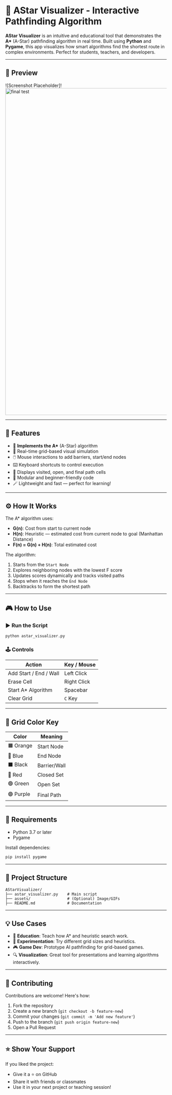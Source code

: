 
# 🌟 AStar Visualizer - Interactive Pathfinding Algorithm 

**AStar Visualizer** is an intuitive and educational tool that demonstrates the **A\*** (A-Star) pathfinding algorithm in real time. Built using **Python** and **Pygame**, this app visualizes how smart algorithms find the shortest route in complex environments. Perfect for students, teachers, and developers.

---

## 📸 Preview

<!-- 🚧 Add a screenshot or GIF below -->
![Screenshot Placeholder]!
<img width="987" height="1018" alt="final test" src="https://github.com/user-attachments/assets/bce3ba52-65b7-4b32-bd0f-2092f8c68fc6" />


<!-- Optionally add more media -->
<!-- ![Screenshot2](assets/screenshot2.png) -->

---

## 🚀 Features

- 🧠 **Implements the A\*** (A-Star) algorithm
- 🧱 Real-time grid-based visual simulation
- 🖱️ Mouse interactions to add barriers, start/end nodes
- ⌨️ Keyboard shortcuts to control execution
- 🎯 Displays visited, open, and final path cells
- 🧩 Modular and beginner-friendly code
- 🪄 Lightweight and fast — perfect for learning!

---

## ⚙️ How It Works

The A\* algorithm uses:

- **G(n)**: Cost from start to current node
- **H(n)**: Heuristic — estimated cost from current node to goal (Manhattan Distance)
- **F(n) = G(n) + H(n)**: Total estimated cost

The algorithm:
1. Starts from the `Start Node`
2. Explores neighboring nodes with the lowest F score
3. Updates scores dynamically and tracks visited paths
4. Stops when it reaches the `End Node`
5. Backtracks to form the shortest path

---

## 🎮 How to Use

### ▶️ Run the Script

```bash
python astar_visualizer.py
````

### 🕹️ Controls

| Action                 | Key / Mouse |
| ---------------------- | ----------- |
| Add Start / End / Wall | Left Click  |
| Erase Cell             | Right Click |
| Start A\* Algorithm    | Spacebar    |
| Clear Grid             | `C` Key     |

---

## 🎨 Grid Color Key

| Color     | Meaning      |
| --------- | ------------ |
| 🟧 Orange | Start Node   |
| 🔵 Blue   | End Node     |
| ⬛ Black   | Barrier/Wall |
| 🔴 Red    | Closed Set   |
| 🟢 Green  | Open Set     |
| 🟣 Purple | Final Path   |

---

## 🧰 Requirements

* Python 3.7 or later
* Pygame

Install dependencies:

```bash
pip install pygame
```

---

## 📁 Project Structure

```
AStarVisualizer/
├── astar_visualizer.py    # Main script
├── assets/                # (Optional) Image/GIFs
├── README.md              # Documentation
```

---

## 💡 Use Cases

* 🏫 **Education**: Teach how A\* and heuristic search work.
* 🧪 **Experimentation**: Try different grid sizes and heuristics.
* 🎮 **Game Dev**: Prototype AI pathfinding for grid-based games.
* 🔍 **Visualization**: Great tool for presentations and learning algorithms interactively.

---

## 🤝 Contributing

Contributions are welcome! Here's how:

1. Fork the repository
2. Create a new branch (`git checkout -b feature-new`)
3. Commit your changes (`git commit -m 'Add new feature'`)
4. Push to the branch (`git push origin feature-new`)
5. Open a Pull Request

---


## ⭐️ Show Your Support

If you liked the project:

* Give it a ⭐ on GitHub
* Share it with friends or classmates
* Use it in your next project or teaching session!

